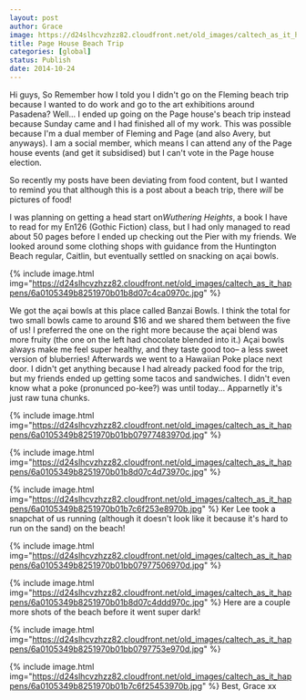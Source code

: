 ```yaml
---
layout: post
author: Grace
image: https://d24slhcvzhzz82.cloudfront.net/old_images/caltech_as_it_happens/6a0105349b8251970b01b7c6f2529b970b.jpg
title: Page House Beach Trip 
categories: [global]
status: Publish
date: 2014-10-24
---
```


Hi guys,
So Remember how I told you I didn't go on the Fleming beach trip because I wanted to do work and go to the art exhibitions around Pasadena? Well... I ended up going on the Page house's beach trip instead because Sunday came and I had finished all of my work. This was possible because I'm a dual member of Fleming and Page (and also Avery, but anyways). I am a social member, which means I can attend any of the Page house events (and get it subsidised) but I can't vote in the Page house election.

So recently my posts have been deviating from food content, but I wanted to remind you that although this is a post about a beach trip, there *will* be pictures of food!

I was planning on getting a head start on*Wuthering Heights*, a book I have to read for my En126 (Gothic Fiction) class, but I had only managed to read about 50 pages before I ended up checking out the Pier with my friends. We looked around some clothing shops with guidance from the Huntington Beach regular, Caitlin, but eventually settled on snacking on açai bowls.


{% include image.html img="https://d24slhcvzhzz82.cloudfront.net/old_images/caltech_as_it_happens/6a0105349b8251970b01b8d07c4ca0970c.jpg" %}

We got the açai bowls at this place called Banzai Bowls. I think the total for two small bowls came to around $16 and we shared them between the five of us! I preferred the one on the right more because the açai blend was more fruity (the one on the left had chocolate blended into it.) Açai bowls always make me feel super healthy, and they taste good too– a less sweet version of bluberries!
Afterwards we went to a Hawaiian Poke place next door. I didn't get anything because I had already packed food for the trip, but my friends ended up getting some tacos and sandwiches. I didn't even know what a poke (pronunced po-kee?) was until today... Apparnetly it's just raw tuna chunks.


{% include image.html img="https://d24slhcvzhzz82.cloudfront.net/old_images/caltech_as_it_happens/6a0105349b8251970b01bb07977483970d.jpg" %}

{% include image.html img="https://d24slhcvzhzz82.cloudfront.net/old_images/caltech_as_it_happens/6a0105349b8251970b01b8d07c4d73970c.jpg" %}

{% include image.html img="https://d24slhcvzhzz82.cloudfront.net/old_images/caltech_as_it_happens/6a0105349b8251970b01b7c6f253e8970b.jpg" %}
Ker Lee took a snapchat of us running (although it doesn't look like it because it's hard to run on the sand) on the beach!


{% include image.html img="https://d24slhcvzhzz82.cloudfront.net/old_images/caltech_as_it_happens/6a0105349b8251970b01bb07977506970d.jpg" %}

{% include image.html img="https://d24slhcvzhzz82.cloudfront.net/old_images/caltech_as_it_happens/6a0105349b8251970b01b8d07c4ddd970c.jpg" %}
Here are a couple more shots of the beach before it went super dark!


{% include image.html img="https://d24slhcvzhzz82.cloudfront.net/old_images/caltech_as_it_happens/6a0105349b8251970b01bb0797753e970d.jpg" %}

{% include image.html img="https://d24slhcvzhzz82.cloudfront.net/old_images/caltech_as_it_happens/6a0105349b8251970b01b7c6f25453970b.jpg" %}
Best,
Grace xx

